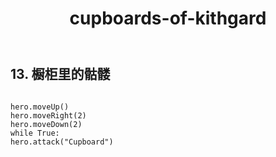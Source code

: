 ﻿---
layout: default
title: cupboards-of-kithgard
---
## 13. 橱柜里的骷髅
```

hero.moveUp()
hero.moveRight(2)
hero.moveDown(2)
while True:
hero.attack("Cupboard")


```
